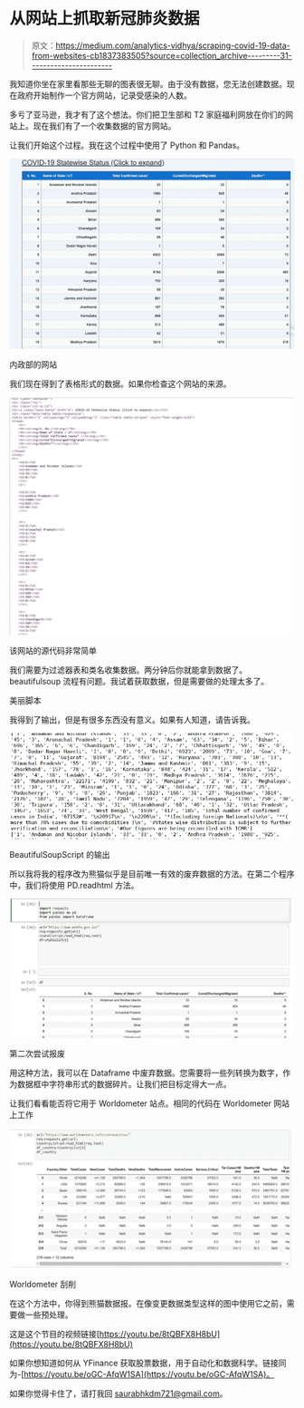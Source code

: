 # 从网站上抓取新冠肺炎数据

> 原文：<https://medium.com/analytics-vidhya/scraping-covid-19-data-from-websites-cb1837383505?source=collection_archive---------31----------------------->

我知道你坐在家里看那些无聊的图表很无聊。由于没有数据，您无法创建数据。现在政府开始制作一个官方网站，记录受感染的人数。

多亏了亚马逊，我才有了这个想法。你们把卫生部和 T2 家庭福利网放在你们的网站上。现在我们有了一个收集数据的官方网站。

让我们开始这个过程。我在这个过程中使用了 Python 和 Pandas。

![](img/451729dd2829deaa6fe91e406ce81126.png)

内政部的网站

我们现在得到了表格形式的数据。如果你检查这个网站的来源。

![](img/6611d3935ec09060a7702fd506a79399.png)

该网站的源代码非常简单

我们需要为过滤器表和类名收集数据。两分钟后你就能拿到数据了。beautifulsoup 流程有问题。我试着获取数据，但是需要做的处理太多了。

美丽脚本

我得到了输出，但是有很多东西没有意义。如果有人知道，请告诉我。

![](img/100e249cc57bd3d17df83bc3d19fd8ab.png)

BeautifulSoupScript 的输出

所以我将我的程序改为熊猫似乎是目前唯一有效的废弃数据的方法。在第二个程序中，我们将使用 PD.readhtml 方法。

![](img/7384a852a49900e7cb53cb6806f2cfcb.png)

第二次尝试报废

用这种方法，我可以在 Dataframe 中废弃数据。您需要将一些列转换为数字，作为数据框中字符串形式的数据碎片。让我们把目标定得大一点。

让我们看看能否将它用于 Worldometer 站点。相同的代码在 Worldometer 网站上工作

![](img/e1ebd35cabccca6613bef937e3a6c3c1.png)

Worldometer 刮削

在这个方法中，你得到熊猫数据报。在像变更数据类型这样的图中使用它之前，需要做一些预处理。

这是这个节目的视频链接[https://youtu.be/8tQBFX8H8bU](https://youtu.be/8tQBFX8H8bU)

如果你想知道如何从 YFinance 获取股票数据，用于自动化和数据科学。链接同为-[https://youtu.be/oGC-AfqW1SA](https://youtu.be/oGC-AfqW1SA)。

如果你觉得卡住了，请打我回 saurabhkdm721@gmail.com。